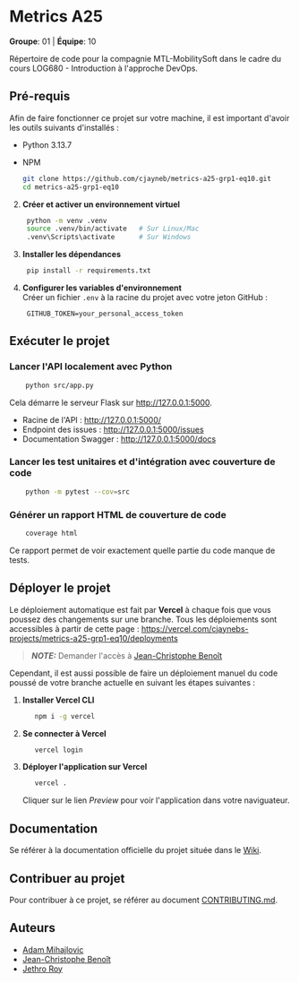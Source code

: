 # Metrics A25

**Groupe**: 01 | **Équipe**: 10

Répertoire de code pour la compagnie MTL-MobilitySoft dans le cadre du cours LOG680 - Introduction à l'approche DevOps.

## Pré-requis

Afin de faire fonctionner ce projet sur votre machine, il est important d'avoir les outils suivants d'installés :

- Python 3.13.7
- NPM

  ```bash
  git clone https://github.com/cjayneb/metrics-a25-grp1-eq10.git
  cd metrics-a25-grp1-eq10
  ```

2. **Créer et activer un environnement virtuel**

   ```bash
    python -m venv .venv
    source .venv/bin/activate   # Sur Linux/Mac
    .venv\Scripts\activate      # Sur Windows
   ```

3. **Installer les dépendances**

   ```bash
    pip install -r requirements.txt
   ```

4. **Configurer les variables d'environnement**\
   Créer un fichier `.env` à la racine du projet avec votre jeton GitHub :
   ```env
    GITHUB_TOKEN=your_personal_access_token
   ```

## Exécuter le projet

### Lancer l'API localement avec Python

```bash
    python src/app.py
```

Cela démarre le serveur Flask sur http://127.0.0.1:5000.

- Racine de l'API : http://127.0.0.1:5000/
- Endpoint des issues : http://127.0.0.1:5000/issues
- Documentation Swagger : http://127.0.0.1:5000/docs

### Lancer les test unitaires et d'intégration avec couverture de code

```bash
    python -m pytest --cov=src
```

### Générer un rapport HTML de couverture de code

```bash
    coverage html
```

Ce rapport permet de voir exactement quelle partie du code manque de tests.

## Déployer le projet

Le déploiement automatique est fait par **Vercel** à chaque fois que vous poussez des changements sur une branche. Tous les déploiements sont accessibles à partir de cette page : https://vercel.com/cjaynebs-projects/metrics-a25-grp1-eq10/deployments

> **_NOTE:_** Demander l'accès à [Jean-Christophe Benoît](https://github.com/cjayneb)

Cependant, il est aussi possible de faire un déploiement manuel du code poussé de votre branche actuelle en suivant les étapes suivantes :

1. **Installer Vercel CLI**

   ```bash
      npm i -g vercel
   ```

2. **Se connecter à Vercel**

   ```bash
      vercel login
   ```

3. **Déployer l'application sur Vercel**

   ```bash
      vercel .
   ```

   Cliquer sur le lien _Preview_ pour voir l'application dans votre naviguateur.

## Documentation

Se référer à la documentation officielle du projet située dans le [Wiki](https://github.com/cjayneb/metrics-a25-grp1-eq10/wiki).

## Contribuer au projet

Pour contribuer à ce projet, se référer au document [CONTRIBUTING.md](./CONTRIBUTING.md).

## Auteurs

- [Adam Mihajlovic](https://github.com/Funnyadd)
- [Jean-Christophe Benoît](https://github.com/cjayneb)
- [Jethro Roy](https://github.com/JethroRoy)

